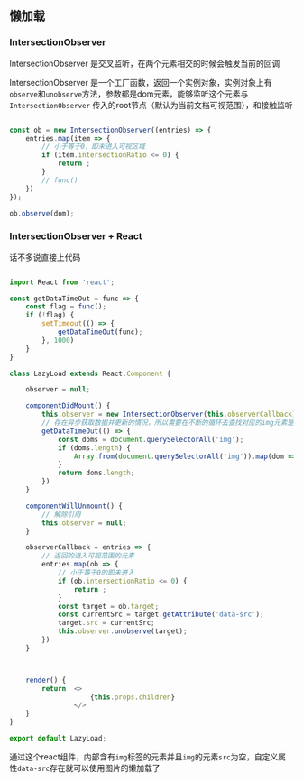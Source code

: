 ## 懒加载

### IntersectionObserver

IntersectionObserver 是交叉监听，在两个元素相交的时候会触发当前的回调

IntersectionObserver 是一个工厂函数，返回一个实例对象，实例对象上有`observe`和`unobserve`方法，参数都是dom元素，能够监听这个元素与 `IntersectionObserver` 传入的root节点（默认为当前文档可视范围），和接触监听

``` javascript

const ob = new IntersectionObserver((entries) => {
    entries.map(item => {
        // 小于等于0，即未进入可视区域
        if (item.intersectionRatio <= 0) {
            return ;
        }
        // func()
    })
});

ob.observe(dom);

```

### IntersectionObserver + React

话不多说直接上代码

``` javascript

import React from 'react';

const getDataTimeOut = func => {
    const flag = func();
    if (!flag) {
        setTimeout(() => {
            getDataTimeOut(func);
        }, 1000)
    }
}

class LazyLoad extends React.Component {

    observer = null;

    componentDidMount() {
        this.observer = new IntersectionObserver(this.observerCallback);
        // 存在异步获取数据并更新的情况，所以需要在不断的循环去查找对应的img元素是否已经生成, 不想使用额外的生命周期
        getDataTimeOut(() => {
            const doms = document.querySelectorAll('img');
            if (doms.length) {
                Array.from(document.querySelectorAll('img')).map(dom => this.observer.observe(dom))
            }
            return doms.length;
        })
    }

    componentWillUnmount() {
        // 解除引用
        this.observer = null;
    }

    observerCallback = entries => {
        // 返回的进入可视范围的元素
        entries.map(ob => {
            // 小于等于0的即未进入
            if (ob.intersectionRatio <= 0) {
                return ;
            }
            const target = ob.target;
            const currentSrc = target.getAttribute('data-src');
            target.src = currentSrc;
            this.observer.unobserve(target);
        })
    }



    render() {
        return  <>
                    {this.props.children}
                </>
    }
}

export default LazyLoad;

```

通过这个react组件，内部含有`img`标签的元素并且`img`的元素`src`为空，自定义属性`data-src`存在就可以使用图片的懒加载了
